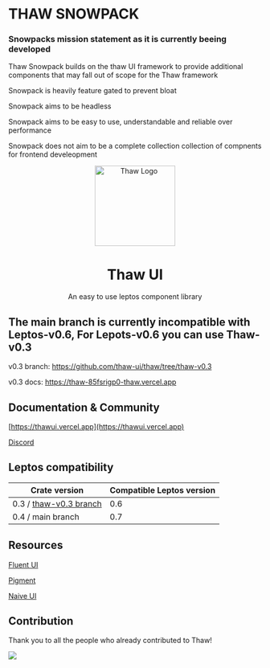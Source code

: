 <h1> THAW SNOWPACK</h1>
<h3> Snowpacks mission statement as it is currently beeing developed</h3>
<p> Thaw Snowpack builds on the thaw UI framework to provide additional components that may fall out of scope for the Thaw framework</p>
<p> Snowpack is heavily feature gated to prevent bloat</p>
<p> Snowpack aims to be headless</p>
<p> Snowpack aims to be easy to use, understandable and reliable over performance</p>
<p> Snowpack does not aim to be a complete collection collection of compnents for frontend develeopment</p>


<p align="center" >
    <img src="https://raw.githubusercontent.com/thaw-ui/thaw/main/logo.svg" alt="Thaw Logo" width="160px"/>
</p>
<h1 align="center">Thaw UI</h1>
<p align="center">An easy to use leptos component library</p>

## The main branch is currently incompatible with Leptos-v0.6, For Lepots-v0.6 you can use Thaw-v0.3

v0.3 branch: https://github.com/thaw-ui/thaw/tree/thaw-v0.3

v0.3 docs: https://thaw-85fsrigp0-thaw.vercel.app

## Documentation & Community

[https://thawui.vercel.app](https://thawui.vercel.app)

[Discord](https://discord.com/channels/1031524867910148188/1270735289437913108)

## Leptos compatibility

| Crate version                                                            | Compatible Leptos version |
| ------------------------------------------------------------------------ | ------------------------- |
| 0.3 / [thaw-v0.3 branch](https://github.com/thaw-ui/thaw/tree/thaw-v0.3) | 0.6                       |
| 0.4 / main branch                                                        | 0.7                       |

## Resources

[Fluent UI](https://react.fluentui.dev)

[Pigment](https://github.com/kobaltedev/pigment)

[Naive UI](https://github.com/tusen-ai/naive-ui)

## Contribution

Thank you to all the people who already contributed to Thaw!

<a href="https://github.com/thaw-ui/thaw/graphs/contributors">
  <img src="https://contrib.rocks/image?repo=thaw-ui/thaw" />
</a>
